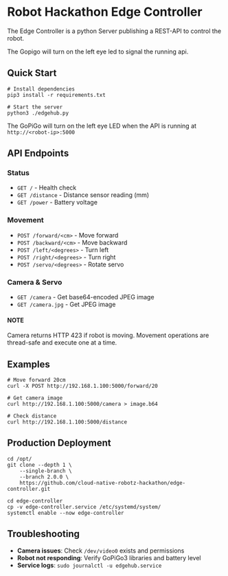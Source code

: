 # Robot Hackathon Edge Controller

The Edge Controller is a python Server publishing a REST-API to control the robot.

The Gopigo will turn on the left eye led to signal the running api.

## Quick Start

```shell
# Install dependencies
pip3 install -r requirements.txt

# Start the server
python3 ./edgehub.py
```

The GoPiGo will turn on the left eye LED when the API is running at `http://<robot-ip>:5000`

##  API Endpoints

### Status
* `GET /` - Health check
* `GET /distance` - Distance sensor reading (mm)
* `GET /power` - Battery voltage
###  Movement
* `POST /forward/<cm>` - Move forward
* `POST /backward/<cm>` - Move backward  
* `POST /left/<degrees>` - Turn left
* `POST /right/<degrees>` - Turn right
* `POST /servo/<degrees>` - Rotate servo

### Camera & Servo
* `GET /camera` - Get base64-encoded JPEG image
* `GET /camera.jpg` - Get JPEG image

#### NOTE
Camera returns HTTP 423 if robot is moving. Movement operations are thread-safe and execute one at a time.


## Examples

```shell
# Move forward 20cm
curl -X POST http://192.168.1.100:5000/forward/20

# Get camera image
curl http://192.168.1.100:5000/camera > image.b64

# Check distance
curl http://192.168.1.100:5000/distance
```

## Production Deployment

```shell
cd /opt/
git clone --depth 1 \
    --single-branch \
    --branch 2.0.0 \
    https://github.com/cloud-native-robotz-hackathon/edge-controller.git

cd edge-controller
cp -v edge-controller.service /etc/systemd/system/
systemctl enable --now edge-controller
```

## Troubleshooting

* **Camera issues**: Check `/dev/video0` exists and permissions
* **Robot not responding**: Verify GoPiGo3 libraries and battery level
* **Service logs**: `sudo journalctl -u edgehub.service`
